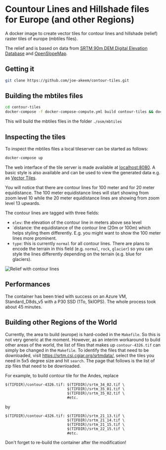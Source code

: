 # Countour Lines and Hillshade files for Europe (and other Regions)

A docker image to create vector tiles for contour lines and hillshade (relief) raster tiles of europe (mbtiles files).

The relief and is based on data from [SRTM 90m DEM Digital Elevation Database](http://srtm.csi.cgiar.org) and
[OpenSlopeMap](https://www.openslopemap.org/).

## Getting it
```bash
git clone https://github.com/joe-akeem/contour-tiles.git
```

## Building the mbtiles files

```bash
cd contour-tiles
docker-compose -f docker-compose-compute.yml build contour-tiles && docker-compose -f docker-compose-compute.yml up
```

This will build the mbtiles files in the folder `./osm/mbtiles`

## Inspecting the tiles

To inspect the mbtiles files a local tileserver can be started as follows:

```bash
docker-compose up
```
The web interface of the tile server is made available at [localhost:8080](http://localhost:8080).
A basic style is also available and can be used to view the generated data e.g. as [Vector Tiles](http://localhost:8080/styles/basic/?vector#13.57/46.49646/8.61135).

You will notice that there are contour lines for 100 meter and for 20 meter equidistance. The 100 meter equidistance lines
will start showing from zoom level 10 while the 20 meter equidistance lines are showing from zoom level 13 upwards.
 
The contour lines are tagged with three fields:
* `elev`: the elevation of the contour line in meters above sea level
* `distance: the equidistance of the contour line (20m or 100m) which helps styling them differently. E.g. you might want
  to show the 100 meter lines more prominent.
* `type`: this is currently `normal` for all contour lines. There are plans to encode the terrain in this field
  (e.g. `normal`, `rock`, `glacier`) so you can style the lines differently depending on the terrain (e.g. blue for glaciers).

![Relief with contour lines](./img/relief.png)

## Performances

The container has been tried with success on an Azure VM, Standard_D8ds_v5 with
a P30 SSD (1To, 5kIOPS). The whole process took about 45 minutes.

## Building other Regions of the World

Currently, the area to build (europe) is hard-coded in the `Makefile`. So this is not very generic at the moment. However,
as an interim workaround to build other areas of the world, the list of files that makes up `contour-4326.tif` can simply
be changed in the `Makefile`. To identify the files that need to be downloaded, visit https://srtm.csi.cgiar.org/srtmdata/,
select the tiles you need in 5x5 degree size and hit `search`. The page that follows is the list of zip files that need
to be downloaded.

For example, to build contour tile for the Andes, replace

``` make
$(TIFDIR)/contour-4326.tif: $(TIFDIR)/srtm_34_02.tif \
                            $(TIFDIR)/srtm_35_01.tif \
                            $(TIFDIR)/srtm_35_02.tif \
                            #etc.
```

by

``` make
$(TIFDIR)/contour-4326.tif: $(TIFDIR)/srtm_21_13.tif \
                            $(TIFDIR)/srtm_21_14.tif \
                            $(TIFDIR)/srtm_21_15.tif \
                            $(TIFDIR)/srtm_22_15.tif \
                            #etc.
```

Don't forget to re-build the container after the modification!
